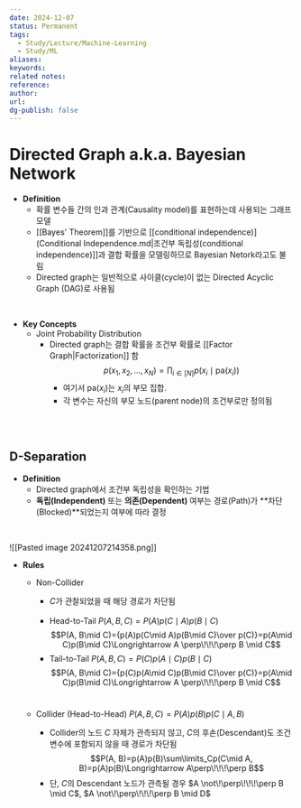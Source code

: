 ```yaml
---
date: 2024-12-07
status: Permanent
tags:
  - Study/Lecture/Machine-Learning
  - Study/ML
aliases: 
keywords: 
related notes: 
reference: 
author: 
url: 
dg-publish: false
---
```

# Directed Graph a.k.a. Bayesian Network
- **Definition**
	- 확률 변수들 간의 인과 관계(Causality model)를 표현하는데 사용되는 그래프 모델
	- [[Bayes' Theorem]]를 기반으로 [[conditional independence)](Conditional Independence.md|조건부 독립성(conditional independence)]]과 결합 확률을 모델링하므로 Bayesian Netork라고도 불림
	- Directed graph는 일반적으로 사이클(cycle)이 없는 Directed Acyclic Graph (DAG)로 사용됨


<br>

- **Key Concepts**
	- Joint Probability Distribution
		- Directed graph는 결합 확률을 조건부 확률로 [[Factor Graph|Factorization]] 함
		  $$p(x_1, x_2, \dots, x_N) = \prod_{i \in [N]} p(x_i \mid \text{pa}(x_i))$$
			- 여기서 $\text{pa}(x_i)$는 $x_i$의 부모 집합.
			- 각 변수는 자신의 부모 노드(parent node)의 조건부로만 정의됨

<br><br>

## D-Separation
- **Definition**
	- Directed graph에서 조건부 독립성을 확인하는 기법
	- **독립(Independent)** 또는 **의존(Dependent)** 여부는 경로(Path)가 **차단(Blocked)**되었는지 여부에 따라 결정

<br>

![[Pasted image 20241207214358.png]]

- **Rules**
	- Non-Collider
		- $C$가 관찰되었을 때 해당 경로가 차단됨<br><br>
		- Head-to-Tail $P(A, B, C) = P(A)p(C\mid A)p(B\mid C)$
			$$P(A, B\mid C)={p(A)p(C\mid A)p(B\mid C)\over p(C)}=p(A\mid C)p(B\mid C)\Longrightarrow A \perp\!\!\!\perp B \mid C$$
		- Tail-to-Tail $P(A, B, C) = P(C)p(A\mid C)p(B\mid C)$
			$$P(A, B\mid C)={p(C)p(A\mid C)p(B\mid C)\over p(C)}=p(A\mid C)p(B\mid C)\Longrightarrow A \perp\!\!\!\perp B \mid C$$<br>

	- Collider (Head-to-Head) $P(A, B, C) = P(A)p(B)p(C\mid A, B)$
		- Collider의 노드 $C$ 자체가 관측되지 않고, $C$의 후손(Descendant)도 조건 변수에 포함되지 않을 때 경로가 차단됨<br>
			$$P(A, B)=p(A)p(B)\sum\limits_Cp(C\mid A, B)=p(A)p(B)\Longrightarrow A\perp\!\!\!\perp B$$
		- 단, $C$의 Descendant 노드가 관측될 경우 $A \not\!\perp\!\!\!\perp B \mid C$, $A \not\!\perp\!\!\!\perp B \mid D$